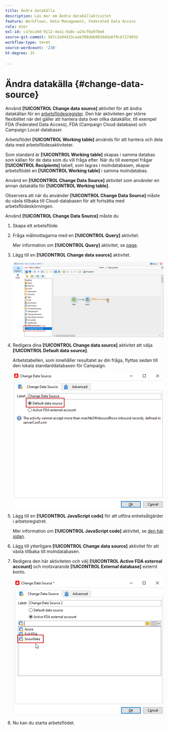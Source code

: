 ```yaml
---
title: Ändra datakälla
description: Läs mer om Ändra datakällaktivitet
feature: Workflows, Data Management, Federated Data Access
role: User
exl-id: ca7eca9d-9112-4ea1-9a0c-a24cf6a978e6
source-git-commit: 567c2e84433caab708ddb9026dda6f9cb717d032
workflow-type: tm+mt
source-wordcount: '238'
ht-degree: 3%

---
```


# Ändra datakälla {#change-data-source}

Använd **[!UICONTROL Change data source]** aktivitet för att ändra datakällan för en [arbetsflödesregister](use-workflow-data.md#workflow-temporary-work-table). Den här aktiviteten ger större flexibilitet när det gäller att hantera data över olika datakällor, till exempel FDA (Federated Data Access), FDA (Campaign Cloud database) och Campaign Local-databaser.

Arbetsflödet **[!UICONTROL Working table]** används för att hantera och dela data med arbetsflödesaktiviteter.

Som standard är **[!UICONTROL Working table]** skapas i samma databas som källan för de data som du vill fråga efter.
När du till exempel frågar **[!UICONTROL Recipients]** tabell, som lagras i molndatabasen, skapar arbetsflödet en **[!UICONTROL Working table]** i samma molndatabas.

Använd en **[!UICONTROL Change Data Source]** aktivitet som använder en annan datakälla för **[!UICONTROL Working table]**.

Observera att när du använder **[!UICONTROL Change Data Source]** måste du växla tillbaka till Cloud-databasen för att fortsätta med arbetsflödeskörningen.

Använd **[!UICONTROL Change Data Source]** måste du

1. Skapa ett arbetsflöde.

1. Fråga målmottagarna med en **[!UICONTROL Query]** aktivitet.

   Mer information om **[!UICONTROL Query]** aktivitet, se [page](query.md#create-a-query).

1. Lägg till en **[!UICONTROL Change data source]** aktivitet.

   ![](assets/change-data-source.png)

1. Redigera dina **[!UICONTROL Change data source]** aktivitet att välja **[!UICONTROL Default data source]**.

   Arbetstabellen, som innehåller resultatet av din fråga, flyttas sedan till den lokala standarddatabasen för Campaign.

   ![](assets/change-data-source_2.png)

1. Lägg till en **[!UICONTROL JavaScript code]** för att utföra enhetsåtgärder i arbetsregistret.

   Mer information om **[!UICONTROL JavaScript code]** aktivitet, se [den här sidan](sql-code-and-javascript-code.md#javascript-code).

1. Lägg till ytterligare **[!UICONTROL Change data source]** aktivitet för att växla tillbaka till molndatabasen.

1. Redigera den här aktiviteten och välj **[!UICONTROL Active FDA external account]** och motsvarande **[!UICONTROL External database]** externt konto.

   ![](assets/change-data-source_3.png)

1. Nu kan du starta arbetsflödet.
